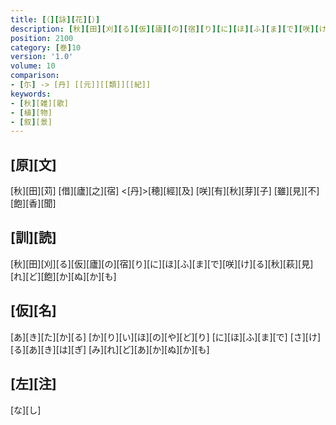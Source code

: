 ```yaml
---
title: [（][詠][花][）]
description: [秋][田][刈][る][仮][廬][の][宿][り][に][ほ][ふ][ま][で][咲][け][る][秋][萩][見][れ][ど][飽][か][ぬ][か][も]
position: 2100
category: [巻]10
version: '1.0'
volume: 10
comparison:
- [尓] -> [丹] [[元]][[類]][[紀]]
keywords:
- [秋][雑][歌]
- [植][物]
- [叙][景]
---
```


## [原][文]

[秋][田][苅] [借][廬][之][宿] <[丹]>[穂][經][及] [咲][有][秋][芽][子] [雖][見][不][飽][香][聞]

## [訓][読]

[秋][田][刈][る][仮][廬][の][宿][り][に][ほ][ふ][ま][で][咲][け][る][秋][萩][見][れ][ど][飽][か][ぬ][か][も]

## [仮][名]

[あ][き][た][か][る] [か][り][い][ほ][の][や][ど][り] [に][ほ][ふ][ま][で] [さ][け][る][あ][き][は][ぎ] [み][れ][ど][あ][か][ぬ][か][も]

## [左][注]

[な][し]
